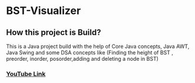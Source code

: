# BST-Visualizer

<h2> How this project is Build? </h2> 

<p font-size:100>This is a Java project build with the help of Core Java concepts, Java AWT, Java Swing and some DSA concepts like (Finding the height of BST , preorder, inorder, posorder,adding and deleting a node in BST) </p>

<a href="https://youtu.be/sddeEgDi9bY"><h3>YouTube Link</h3></a> 
